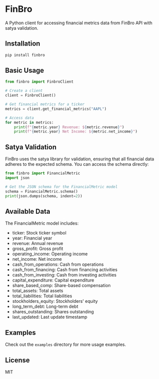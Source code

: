 # FinBro

A Python client for accessing financial metrics data from FinBro API with satya validation.

## Installation

```bash
pip install finbro
```

## Basic Usage

```python
from finbro import FinbroClient

# Create a client
client = FinbroClient()

# Get financial metrics for a ticker
metrics = client.get_financial_metrics("AAPL")

# Access data
for metric in metrics:
    print(f"{metric.year} Revenue: ${metric.revenue}")
    print(f"{metric.year} Net Income: ${metric.net_income}")
```

## Satya Validation

FinBro uses the satya library for validation, ensuring that all financial data adheres to the expected schema. You can access the schema directly:

```python
from finbro import FinancialMetric
import json

# Get the JSON schema for the FinancialMetric model
schema = FinancialMetric.schema()
print(json.dumps(schema, indent=2))
```

## Available Data

The FinancialMetric model includes:

- ticker: Stock ticker symbol
- year: Financial year
- revenue: Annual revenue
- gross_profit: Gross profit
- operating_income: Operating income
- net_income: Net income
- cash_from_operations: Cash from operations
- cash_from_financing: Cash from financing activities
- cash_from_investing: Cash from investing activities
- capital_expenditure: Capital expenditure
- share_based_comp: Share-based compensation
- total_assets: Total assets
- total_liabilities: Total liabilities
- stockholders_equity: Stockholders' equity
- long_term_debt: Long-term debt
- shares_outstanding: Shares outstanding
- last_updated: Last update timestamp

## Examples

Check out the `examples` directory for more usage examples.

## License

MIT 